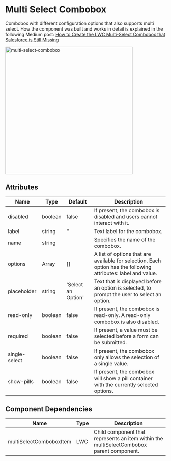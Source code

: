# Multi Select Combobox

Combobox with different configuration options that also supports multi select. How the component was built and works in detail is explained in the following Medium post: [How to Create the LWC Multi-Select Combobox that Salesforce is Still Missing](https://javascript.plainenglish.io/how-to-create-the-lwc-multi-select-combobox-that-salesforce-is-still-missing-c7bf3a2850dd)

<img src="../../../../../images/multi-select-combobox.png" alt="multi-select-combobox" width="400"/>

## Attributes

| Name          | Type    | Default            | Description                                                                                                    |
| ------------- | ------- | ------------------ | -------------------------------------------------------------------------------------------------------------- |
| disabled      | boolean | false              | If present, the combobox is disabled and users cannot interact with it.                                        |
| label         | string  | ''                 | Text label for the combobox.                                                                                   |
| name          | string  |                    | Specifies the name of the combobox.                                                                            |
| options       | Array   | []                 | A list of options that are available for selection. Each option has the following attributes: label and value. |
| placeholder   | string  | 'Select an Option' | Text that is displayed before an option is selected, to prompt the user to select an option.                   |
| read-only     | boolean | false              | If present, the combobox is read-only. A read-only combobox is also disabled.                                  |
| required      | boolean | false              | If present, a value must be selected before a form can be submitted.                                           |
| single-select | boolean | false              | If present, the combobox only allows the selection of a single value.                                          |
| show-pills    | boolean | false              | If present, the combobox will show a pill container with the currently selected options.                       |

## Component Dependencies

| Name                    | Type | Description                                                                              |
| ----------------------- | ---- | ---------------------------------------------------------------------------------------- |
| multiSelectComboboxItem | LWC  | Child component that represents an item within the multiSelectCombobox parent component. |
